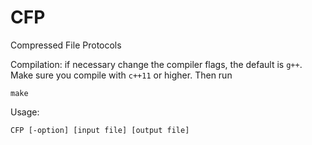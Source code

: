 # CFP
Compressed File Protocols

Compilation: if necessary change the compiler flags, the default is `g++`.
Make sure you compile with `c++11` or higher.
Then run
```
make
```

Usage:
```
CFP [-option] [input file] [output file]
```
